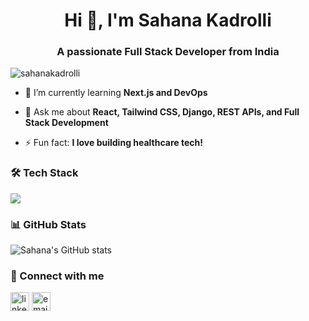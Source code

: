 <h1 align="center">Hi 👋, I'm Sahana Kadrolli</h1>
<h3 align="center">A passionate Full Stack Developer from India</h3>

<p align="left"> <img src="https://komarev.com/ghpvc/?username=sahanakadrolli&label=Profile%20views&color=0e75b6&style=flat" alt="sahanakadrolli" /> </p>

- 🌱 I’m currently learning **Next.js and DevOps**

- 💬 Ask me about **React, Tailwind CSS, Django, REST APIs, and Full Stack Development**

- ⚡ Fun fact: **I love building healthcare tech!**

### 🛠️ Tech Stack
<p align="left">
  <img src="https://skillicons.dev/icons?i=html,css,js,react,tailwind,django,python,nodejs,mysql,postgres" />
</p>

### 📊 GitHub Stats
![Sahana's GitHub stats](https://github-readme-stats.vercel.app/api?username=sahanakadrolli&show_icons=true&theme=radical)

### 🔗 Connect with me
<p align="left">
  <a href="https://linkedin.com/in/YOUR-LINK" target="blank"><img align="center" src="https://skillicons.dev/icons?i=linkedin" alt="linkedin" height="30" width="30" /></a>
  <a href="mailto:yourmail@example.com"><img align="center" src="https://skillicons.dev/icons?i=gmail" alt="email" height="30" width="30" /></a>
</p>
